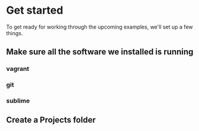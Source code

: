 # Get started

To get ready for working through the upcoming examples, we'll set up a few things.

## Make sure all the software we installed is running

### vagrant

### git

### sublime

## Create a Projects folder
